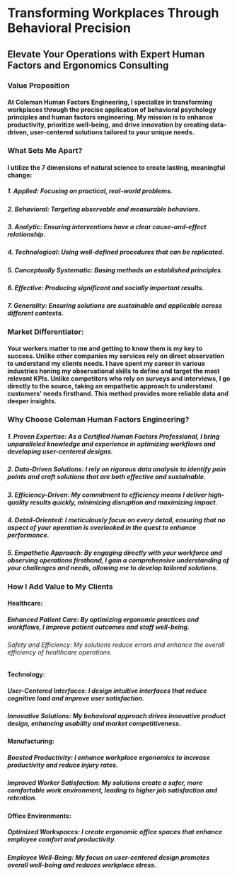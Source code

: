 # Transforming Workplaces Through Behavioral Precision


## Elevate Your Operations with Expert Human Factors and Ergonomics Consulting


### Value Proposition

#### At Coleman Human Factors Engineering, I specialize in transforming workplaces through the precise application of behavioral psychology principles and human factors engineering. My mission is to enhance productivity, prioritize well-being, and drive innovation by creating data-driven, user-centered solutions tailored to your unique needs.


### What Sets Me Apart?

#### I utilize the 7 dimensions of natural science to create lasting, meaningful change:

##### 1. Applied: Focusing on practical, real-world problems.
##### 2. Behavioral: Targeting observable and measurable behaviors.
##### 3. Analytic: Ensuring interventions have a clear cause-and-effect relationship.
##### 4. Technological: Using well-defined procedures that can be replicated.
##### 5. Conceptually Systematic: Basing methods on established principles.
##### 6. Effective: Producing significant and socially important results.
##### 7. Generality: Ensuring solutions are sustainable and applicable across different contexts.


### Market Differentiator: 

#### Your workers matter to me and getting to know them is my key to success. Unlike other companies my services rely on direct observation to understand my clients needs. I have spent my career in various industries honing my observational skills to define and target the most relevant KPIs. Unlike competitors who rely on surveys and interviews, I go directly to the source, taking an empathetic approach to understand customers' needs firsthand. This method provides more reliable data and deeper insights.


### Why Choose Coleman Human Factors Engineering?

##### 1. Proven Expertise: As a Certified Human Factors Professional, I bring unparalleled knowledge and experience in optimizing workflows and developing user-centered designs.
##### 2. Data-Driven Solutions: I rely on rigorous data analysis to identify pain points and craft solutions that are both effective and sustainable.
##### 3. Efficiency-Driven: My commitment to efficiency means I deliver high-quality results quickly, minimizing disruption and maximizing impact.
##### 4. Detail-Oriented: I meticulously focus on every detail, ensuring that no aspect of your operation is overlooked in the quest to enhance performance.
##### 5. Empathetic Approach: By engaging directly with your workforce and observing operations firsthand, I gain a comprehensive understanding of your challenges and needs, allowing me to develop tailored solutions.


### How I Add Value to My Clients

#### Healthcare:

##### Enhanced Patient Care: By optimizing ergonomic practices and workflows, I improve patient outcomes and staff well-being.
###### Safety and Efficiency: My solutions reduce errors and enhance the overall efficiency of healthcare operations.

#### Technology:

##### User-Centered Interfaces: I design intuitive interfaces that reduce cognitive load and improve user satisfaction.
##### Innovative Solutions: My behavioral approach drives innovative product design, enhancing usability and market competitiveness.

#### Manufacturing:

##### Boosted Productivity: I enhance workplace ergonomics to increase productivity and reduce injury rates.
##### Improved Worker Satisfaction: My solutions create a safer, more comfortable work environment, leading to higher job satisfaction and retention.

#### Office Environments:

##### Optimized Workspaces: I create ergonomic office spaces that enhance employee comfort and productivity.
##### Employee Well-Being: My focus on user-centered design promotes overall well-being and reduces workplace stress.
